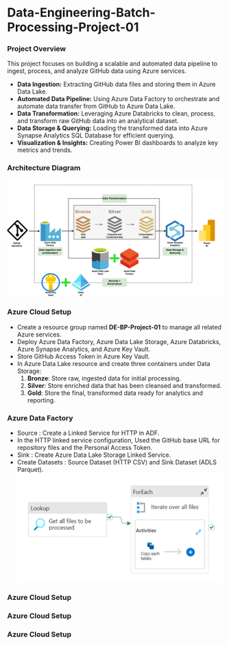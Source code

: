 # Data-Engineering-Batch-Processing-Project-01
### **Project Overview**
This project focuses on building a scalable and automated data pipeline to ingest, process, and analyze GitHub data using Azure services. 

- **Data Ingestion:** Extracting GitHub data files and storing them in Azure Data Lake.  
- **Automated Data Pipeline:** Using Azure Data Factory to orchestrate and automate data transfer from GitHub to Azure Data Lake.  
- **Data Transformation:** Leveraging Azure Databricks to clean, process, and transform raw GitHub data into an analytical dataset.  
- **Data Storage & Querying:** Loading the transformed data into Azure Synapse Analytics SQL Database for efficient querying.  
- **Visualization & Insights:** Creating Power BI dashboards to analyze key metrics and trends.  

### **Architecture Diagram**
![Architecture-Diagram](Architecture-Diagram.png?raw=true)

### **Azure Cloud Setup**
- Create a resource group named **DE-BP-Project-01** to manage all related Azure services. 
- Deploy Azure Data Factory, Azure Data Lake Storage, Azure Databricks, Azure Synapse Analytics, and Azure Key Vault.
- Store GitHub Access Token in Azure Key Vault.
- In Azure Data Lake resource and create three containers under Data Storage:  
   1. **Bronze**: Store raw, ingested data for initial processing.
   2. **Silver**: Store enriched data that has been cleansed and transformed.
   3. **Gold**: Store the final, transformed data ready for analytics and reporting.

### **Azure Data Factory**
- Source : Create a Linked Service for HTTP in ADF.
- In the HTTP linked service configuration, Used the GitHub base URL for repository files and the Personal Access Token.
- Sink : Create Azure Data Lake Storage Linked Service.
- Create Datasets : Source Dataset (HTTP CSV) and Sink Dataset (ADLS Parquet).
![ADF-Ingestion-Pipeline](ADF-Ingestion-Pipeline.PNG?raw=true)
  
### **Azure Cloud Setup**

### **Azure Cloud Setup**
### **Azure Cloud Setup**
